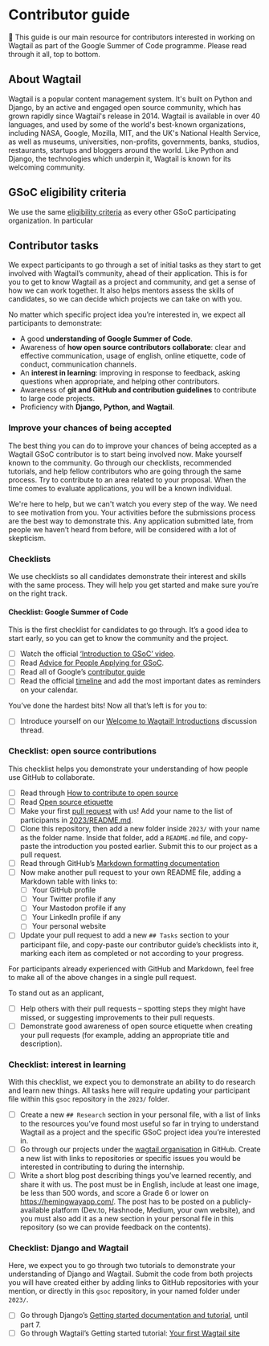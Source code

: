 # Contributor guide

👋 This guide is our main resource for contributors interested in working on Wagtail as part of the Google Summer of Code programme. Please read through it all, top to bottom.

## About Wagtail

<!-- Note for maintainers: matches the "Organization Description" field on https://summerofcode.withgoogle.com/organizations/wagtail/profile. -->

Wagtail is a popular content management system. It's built on Python and Django, by an active and engaged open source community, which has grown rapidly since Wagtail's release in 2014. Wagtail is available in over 40 languages, and used by some of the world's best-known organizations, including NASA, Google, Mozilla, MIT, and the UK's National Health Service, as well as museums, universities, non-profits, governments, banks, studios, restaurants, startups and bloggers around the world. Like Python and Django, the technologies which underpin it, Wagtail is known for its welcoming community.

## GSoC eligibility criteria

We use the same [eligibility criteria](https://developers.google.com/open-source/gsoc/faq#what_are_the_eligibility_requirements_for_participation) as every other GSoC participating organization. In particular

## Contributor tasks

We expect participants to go through a set of initial tasks as they start to get involved with Wagtail’s community, ahead of their application. This is for you to get to know Wagtail as a project and community, and get a sense of how we can work together. It also helps mentors assess the skills of candidates, so we can decide which projects we can take on with you.

No matter which specific project idea you’re interested in, we expect all participants to demonstrate:

- A good **understanding of Google Summer of Code**.
- Awareness of **how open source contributors collaborate**: clear and effective communication, usage of english, online etiquette, code of conduct, communication channels.
- An **interest in learning**: improving in response to feedback, asking questions when appropriate, and helping other contributors.
- Awareness of **git and GitHub and contribution guidelines** to contribute to large code projects.
- Proficiency with **Django, Python, and Wagtail**.

### Improve your chances of being accepted

The best thing you can do to improve your chances of being accepted as a Wagtail GSoC contributor is to start being involved now. Make yourself known to the community. Go through our checklists, recommended tutorials, and help fellow contributors who are going through the same process. Try to contribute to an area related to your proposal. When the time comes to evaluate applications, you will be a known individual.

We're here to help, but we can't watch you every step of the way. We need to see motivation from you. Your activities before the submissions process are the best way to demonstrate this. Any application submitted late, from people we haven’t heard from before, will be considered with a lot of skepticism.

### Checklists

We use checklists so all candidates demonstrate their interest and skills with the same process. They will help you get started and make sure you’re on the right track.

#### Checklist: Google Summer of Code

This is the first checklist for candidates to go through. It’s a good idea to start early, so you can get to know the community and the project.

- [ ] Watch the official [‘Introduction to GSoC’ video](https://www.youtube.com/watch?v=7jD2tChhrWM&feature=youtu.be).
- [ ] Read [Advice for People Applying for GSoC](https://developers.google.com/open-source/gsoc/help/student-advice).
- [ ] Read all of Google’s [contributor guide](https://google.github.io/gsocguides/student/)
- [ ] Read the official [timeline](https://developers.google.com/open-source/gsoc/timeline) and add the most important dates as reminders on your calendar.

You’ve done the hardest bits! Now all that’s left is for you to:

- [ ] Introduce yourself on our [Welcome to Wagtail! Introductions](https://github.com/wagtail/gsoc/discussions/1) discussion thread.

### Checklist: open source contributions

This checklist helps you demonstrate your understanding of how people use GitHub to collaborate.

- [ ] Read through [How to contribute to open source](https://opensource.guide/how-to-contribute/)
- [ ] Read [Open source etiquette](https://developer.mozilla.org/en-US/docs/MDN/Community/Open_source_etiquette)
- [ ] Make your first [pull request](https://docs.github.com/en/pull-requests/collaborating-with-pull-requests/proposing-changes-to-your-work-with-pull-requests/creating-a-pull-request) with us! Add your name to the list of participants in [2023/README.md](2023/README.md).
- [ ] Clone this repository, then add a new folder inside `2023/` with your name as the folder name. Inside that folder, add a `README.md` file, and copy-paste the introduction you posted earlier. Submit this to our project as a pull request.
- [ ] Read through GitHub’s [Markdown formatting documentation](https://docs.github.com/en/get-started/writing-on-github/getting-started-with-writing-and-formatting-on-github/basic-writing-and-formatting-syntax)
- [ ] Now make another pull request to your own README file, adding a Markdown table with links to:
  - [ ] Your GitHub profile
  - [ ] Your Twitter profile if any
  - [ ] Your Mastodon profile if any
  - [ ] Your LinkedIn profile if any
  - [ ] Your personal website
- [ ] Update your pull request to add a new `## Tasks` section to your participant file, and copy-paste our contributor guide’s checklists into it, marking each item as completed or not according to your progress.

For participants already experienced with GitHub and Markdown, feel free to make all of the above changes in a single pull request.

To stand out as an applicant,

- [ ] Help others with their pull requests – spotting steps they might have missed, or suggesting improvements to their pull requests.
- [ ] Demonstrate good awareness of open source etiquette when creating your pull requests (for example, adding an appropriate title and description).

### Checklist: interest in learning

With this checklist, we expect you to demonstrate an ability to do research and learn new things. All tasks here will require updating your participant file within this `gsoc` repository in the `2023/` folder.

- [ ] Create a new `## Research` section in your personal file, with a list of links to the resources you’ve found most useful so far in trying to understand Wagtail as a project and the specific GSoC project idea you’re interested in.
- [ ] Go through our projects under the [wagtail organisation](https://github.com/wagtail) in GitHub. Create a new list with links to repositories or specific issues you would be interested in contributing to during the internship.
- [ ] Write a short blog post describing things you’ve learned recently, and share it with us. The post must be in English, include at least one image, be less than 500 words, and score a Grade 6 or lower on <https://hemingwayapp.com/>. The post has to be posted on a publicly-available platform (Dev.to, Hashnode, Medium, your own website), and you must also add it as a new section in your personal file in this repository (so we can provide feedback on the contents).

### Checklist: Django and Wagtail

Here, we expect you to go through two tutorials to demonstrate your understanding of Django and Wagtail. Submit the code from both projects you will have created either by adding links to GitHub repositories with your mention, or directly in this `gsoc` repository, in your named folder under `2023/`.

- [ ] Go through Django’s [Getting started documentation and tutorial](https://docs.djangoproject.com/en/4.1/intro/), until part 7.
- [ ] Go through Wagtail’s Getting started tutorial: [Your first Wagtail site](https://docs.wagtail.org/en/stable/getting_started/tutorial.html)
